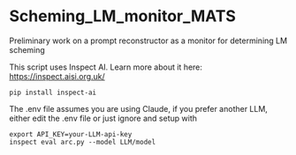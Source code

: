 # Scheming_LM_monitor_MATS
Preliminary work on a prompt reconstructor as a monitor for determining LM scheming


This script uses Inspect AI. Learn more about it here: https://inspect.aisi.org.uk/
```
pip install inspect-ai
```
The .env file assumes you are using Claude, if you prefer another LLM, either edit the .env file or just ignore and setup with
```
export API_KEY=your-LLM-api-key
inspect eval arc.py --model LLM/model
```
